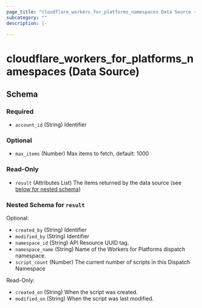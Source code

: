```yaml
---
page_title: "cloudflare_workers_for_platforms_namespaces Data Source - Cloudflare"
subcategory: ""
description: |-
  
---
```


# cloudflare_workers_for_platforms_namespaces (Data Source)




<!-- schema generated by tfplugindocs -->
## Schema

### Required

- `account_id` (String) Identifier

### Optional

- `max_items` (Number) Max items to fetch, default: 1000

### Read-Only

- `result` (Attributes List) The items returned by the data source (see [below for nested schema](#nestedatt--result))

<a id="nestedatt--result"></a>
### Nested Schema for `result`

Optional:

- `created_by` (String) Identifier
- `modified_by` (String) Identifier
- `namespace_id` (String) API Resource UUID tag.
- `namespace_name` (String) Name of the Workers for Platforms dispatch namespace.
- `script_count` (Number) The current number of scripts in this Dispatch Namespace

Read-Only:

- `created_on` (String) When the script was created.
- `modified_on` (String) When the script was last modified.


